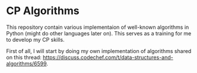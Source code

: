 # CP Algorithms

This repository contain various implementaion of well-known algorithms in Python (might do other languages later on). This serves as a training for me to develop my CP skills.

First of all, I will start by doing my own implementation of algorithms shared on this thread: https://discuss.codechef.com/t/data-structures-and-algorithms/6599.

